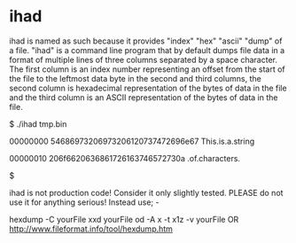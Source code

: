 # ihad
ihad is named as such because it provides "index" "hex" "ascii" "dump" of a file.
"ihad" is a command line program that by default dumps file data in a format of multiple lines of three columns
separated by a space character. The first column is an index number representing an offset from the start of the
file to the leftmost data byte in the second and third columns, the second column is hexadecimal representation
of the bytes of data in the file and the third column is an ASCII representation of the bytes of data in the file.

$ ./ihad tmp.bin

00000000 54686973206973206120737472696e67 This.is.a.string

00000010 206f6620636861726163746572730a   .of.characters.

$

ihad is not production code! Consider it only slightly tested.
PLEASE do not use it for anything serious! Instead use; -


hexdump -C yourFile
xxd yourFile
od -A x -t x1z -v yourFile
OR
http://www.fileformat.info/tool/hexdump.htm 

